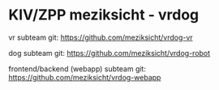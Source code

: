 # KIV/ZPP meziksicht - vrdog

vr subteam git:
https://github.com/meziksicht/vrdog-vr

dog subteam git:
https://github.com/meziksicht/vrdog-robot

frontend/backend (webapp) subteam git:
https://github.com/meziksicht/vrdog-webapp
